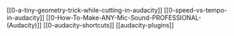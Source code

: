 [[0-a-tiny-geometry-trick-while-cutting-in-audacity]]
[[0-speed-vs-tempo-in-audacity]]
[[0-How-To-Make-ANY-Mic-Sound-PROFESSIONAL-(Audacity)]]
[[0-audacity-shortcuts]]
[[audacity-plugins]]